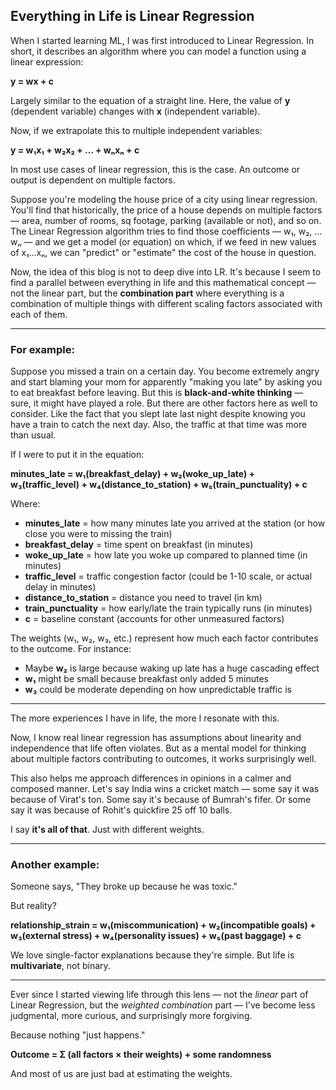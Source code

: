 ## **Everything in Life is Linear Regression**

When I started learning ML, I was first introduced to Linear Regression. In short, it describes an algorithm where you can model a function using a linear expression:

**y = wx + c**

Largely similar to the equation of a straight line. Here, the value of **y** (dependent variable) changes with **x** (independent variable).

Now, if we extrapolate this to multiple independent variables:

**y = w₁x₁ + w₂x₂ + ... + wₙxₙ + c**

In most use cases of linear regression, this is the case. An outcome or output is dependent on multiple factors.

Suppose you're modeling the house price of a city using linear regression. You'll find that historically, the price of a house depends on multiple factors — area, number of rooms, sq footage, parking (available or not), and so on. The Linear Regression algorithm tries to find those coefficients — w₁, w₂, ... wₙ — and we get a model (or equation) on which, if we feed in new values of x₁...xₙ, we can "predict" or "estimate" the cost of the house in question.

Now, the idea of this blog is not to deep dive into LR. It's because I seem to find a parallel between everything in life and this mathematical concept — not the linear part, but the **combination part** where everything is a combination of multiple things with different scaling factors associated with each of them.

---

### For example:

Suppose you missed a train on a certain day. You become extremely angry and start blaming your mom for apparently "making you late" by asking you to eat breakfast before leaving. But this is **black-and-white thinking** — sure, it might have played a role. But there are other factors here as well to consider. Like the fact that you slept late last night despite knowing you have a train to catch the next day. Also, the traffic at that time was more than usual.

If I were to put it in the equation:

**minutes_late = w₁(breakfast_delay) + w₂(woke_up_late) + w₃(traffic_level) + w₄(distance_to_station) + w₅(train_punctuality) + c**

Where:
- **minutes_late** = how many minutes late you arrived at the station (or how close you were to missing the train)
- **breakfast_delay** = time spent on breakfast (in minutes)
- **woke_up_late** = how late you woke up compared to planned time (in minutes)
- **traffic_level** = traffic congestion factor (could be 1-10 scale, or actual delay in minutes)
- **distance_to_station** = distance you need to travel (in km)
- **train_punctuality** = how early/late the train typically runs (in minutes)
- **c** = baseline constant (accounts for other unmeasured factors)

The weights (w₁, w₂, w₃, etc.) represent how much each factor contributes to the outcome. For instance:
- Maybe **w₂** is large because waking up late has a huge cascading effect
- **w₁** might be small because breakfast only added 5 minutes
- **w₃** could be moderate depending on how unpredictable traffic is

---

The more experiences I have in life, the more I resonate with this. 

Now, I know real linear regression has assumptions about linearity and independence that life often violates. But as a mental model for thinking about multiple factors contributing to outcomes, it works surprisingly well.

This also helps me approach differences in opinions in a calmer and composed manner. Let's say India wins a cricket match — some say it was because of Virat's ton. Some say it's because of Bumrah's fifer. Or some say it was because of Rohit's quickfire 25 off 10 balls.

I say **it's all of that**. Just with different weights.

---

### Another example:

Someone says, "They broke up because he was toxic."

But reality?

**relationship_strain = w₁(miscommunication) + w₂(incompatible goals) + w₃(external stress) + w₄(personality issues) + w₅(past baggage) + c**

We love single-factor explanations because they're simple. But life is **multivariate**, not binary.

---

Ever since I started viewing life through this lens — not the *linear* part of Linear Regression, but the *weighted combination* part — I've become less judgmental, more curious, and surprisingly more forgiving.

Because nothing "just happens."

**Outcome = Σ (all factors × their weights) + some randomness**

And most of us are just bad at estimating the weights.